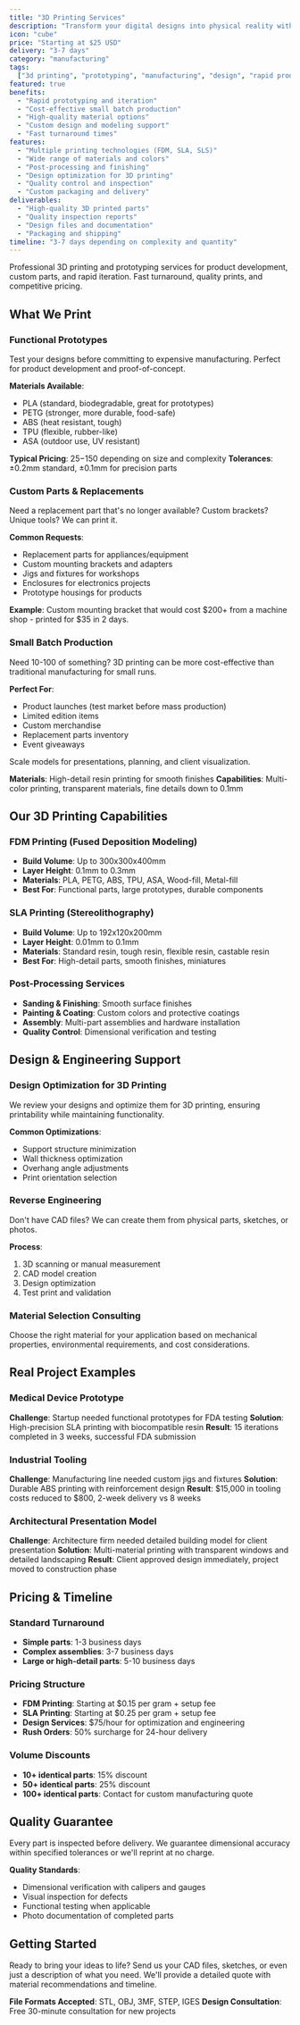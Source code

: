 ```yaml
---
title: "3D Printing Services"
description: "Transform your digital designs into physical reality with professional 3D printing and prototyping services."
icon: "cube"
price: "Starting at $25 USD"
delivery: "3-7 days"
category: "manufacturing"
tags:
  ["3d printing", "prototyping", "manufacturing", "design", "rapid production"]
featured: true
benefits:
  - "Rapid prototyping and iteration"
  - "Cost-effective small batch production"
  - "High-quality material options"
  - "Custom design and modeling support"
  - "Fast turnaround times"
features:
  - "Multiple printing technologies (FDM, SLA, SLS)"
  - "Wide range of materials and colors"
  - "Post-processing and finishing"
  - "Design optimization for 3D printing"
  - "Quality control and inspection"
  - "Custom packaging and delivery"
deliverables:
  - "High-quality 3D printed parts"
  - "Quality inspection reports"
  - "Design files and documentation"
  - "Packaging and shipping"
timeline: "3-7 days depending on complexity and quantity"
---
```


Professional 3D printing and prototyping services for product development, custom parts, and rapid iteration. Fast turnaround, quality prints, and competitive pricing.

## What We Print

### Functional Prototypes

Test your designs before committing to expensive manufacturing. Perfect for product development and proof-of-concept.

**Materials Available**:
- PLA (standard, biodegradable, great for prototypes)
- PETG (stronger, more durable, food-safe)
- ABS (heat resistant, tough)
- TPU (flexible, rubber-like)
- ASA (outdoor use, UV resistant)

**Typical Pricing**: $25-$150 depending on size and complexity
**Tolerances**: ±0.2mm standard, ±0.1mm for precision parts

### Custom Parts & Replacements

Need a replacement part that's no longer available? Custom brackets? Unique tools? We can print it.

**Common Requests**:
- Replacement parts for appliances/equipment
- Custom mounting brackets and adapters
- Jigs and fixtures for workshops
- Enclosures for electronics projects
- Prototype housings for products

**Example**: Custom mounting bracket that would cost $200+ from a machine shop - printed for $35 in 2 days.

### Small Batch Production

Need 10-100 of something? 3D printing can be more cost-effective than traditional manufacturing for small runs.

**Perfect For**:
- Product launches (test market before mass production)
- Limited edition items
- Custom merchandise
- Replacement parts inventory
- Event giveaways

Scale models for presentations, planning, and client visualization.

**Materials**: High-detail resin printing for smooth finishes
**Capabilities**: Multi-color printing, transparent materials, fine details down to 0.1mm

## Our 3D Printing Capabilities

### FDM Printing (Fused Deposition Modeling)

- **Build Volume**: Up to 300x300x400mm
- **Layer Height**: 0.1mm to 0.3mm
- **Materials**: PLA, PETG, ABS, TPU, ASA, Wood-fill, Metal-fill
- **Best For**: Functional parts, large prototypes, durable components

### SLA Printing (Stereolithography)

- **Build Volume**: Up to 192x120x200mm
- **Layer Height**: 0.01mm to 0.1mm
- **Materials**: Standard resin, tough resin, flexible resin, castable resin
- **Best For**: High-detail parts, smooth finishes, miniatures

### Post-Processing Services

- **Sanding & Finishing**: Smooth surface finishes
- **Painting & Coating**: Custom colors and protective coatings
- **Assembly**: Multi-part assemblies and hardware installation
- **Quality Control**: Dimensional verification and testing

## Design & Engineering Support

### Design Optimization for 3D Printing

We review your designs and optimize them for 3D printing, ensuring printability while maintaining functionality.

**Common Optimizations**:

- Support structure minimization
- Wall thickness optimization
- Overhang angle adjustments
- Print orientation selection

### Reverse Engineering

Don't have CAD files? We can create them from physical parts, sketches, or photos.

**Process**:

1. 3D scanning or manual measurement
2. CAD model creation
3. Design optimization
4. Test print and validation

### Material Selection Consulting

Choose the right material for your application based on mechanical properties, environmental requirements, and cost considerations.

## Real Project Examples

### Medical Device Prototype

**Challenge**: Startup needed functional prototypes for FDA testing
**Solution**: High-precision SLA printing with biocompatible resin
**Result**: 15 iterations completed in 3 weeks, successful FDA submission

### Industrial Tooling

**Challenge**: Manufacturing line needed custom jigs and fixtures
**Solution**: Durable ABS printing with reinforcement design
**Result**: $15,000 in tooling costs reduced to $800, 2-week delivery vs 8 weeks

### Architectural Presentation Model

**Challenge**: Architecture firm needed detailed building model for client presentation
**Solution**: Multi-material printing with transparent windows and detailed landscaping
**Result**: Client approved design immediately, project moved to construction phase

## Pricing & Timeline

### Standard Turnaround

- **Simple parts**: 1-3 business days
- **Complex assemblies**: 3-7 business days
- **Large or high-detail parts**: 5-10 business days

### Pricing Structure

- **FDM Printing**: Starting at $0.15 per gram + setup fee
- **SLA Printing**: Starting at $0.25 per gram + setup fee
- **Design Services**: $75/hour for optimization and engineering
- **Rush Orders**: 50% surcharge for 24-hour delivery

### Volume Discounts

- **10+ identical parts**: 15% discount
- **50+ identical parts**: 25% discount
- **100+ identical parts**: Contact for custom manufacturing quote

## Quality Guarantee

Every part is inspected before delivery. We guarantee dimensional accuracy within specified tolerances or we'll reprint at no charge.

**Quality Standards**:

- Dimensional verification with calipers and gauges
- Visual inspection for defects
- Functional testing when applicable
- Photo documentation of completed parts

## Getting Started

Ready to bring your ideas to life? Send us your CAD files, sketches, or even just a description of what you need. We'll provide a detailed quote with material recommendations and timeline.

**File Formats Accepted**: STL, OBJ, 3MF, STEP, IGES
**Design Consultation**: Free 30-minute consultation for new projects

